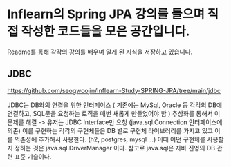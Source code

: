 # Inflearn의 Spring JPA 강의를 들으며 직접 작성한 코드들을 모은 공간입니다.

Readme를 통해 각각의 강의를 배우며 알게 된 지식을 저장하고 있습니다.

## JDBC
https://github.com/seogwoojin/Inflearn-Study-SPRING-JPA/tree/main/jdbc

JDBC는 DB와의 연결을 위한 인터페이스 ( 기존에는 MySql, Oracle 등 각각의 DB에 연결하고, SQL문을 요청하는 로직을 매번 새롭게 만들었어야 함 )
추상화를 통해서 이 문제를 해결 -> 유저는 JDBC Interface만 요청 (java.sql.Connection 인터페이스에 의존)
이를 구현하는 각각의 구현체들은 DB 별로 구현체 라이브러리를 가지고 있고 이를 의존성에 추가해서 사용한다. (h2, postgres, mysql ...)
이때 어떤 구현체를 사용할 지 정하는 것은 java.sql.DriverManager 이다. 참고로 java.sql은 자바 진영의 DB 관련 표준 기술이다.
